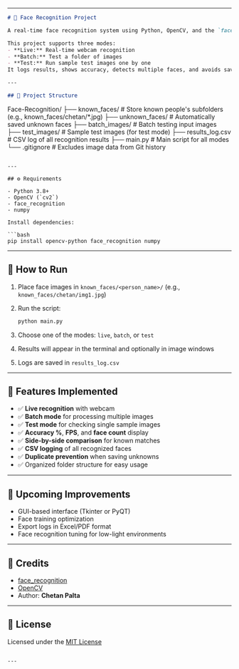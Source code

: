 
---

```markdown
# 🎯 Face Recognition Project

A real-time face recognition system using Python, OpenCV, and the `face_recognition` library.

This project supports three modes:  
- **Live:** Real-time webcam recognition  
- **Batch:** Test a folder of images  
- **Test:** Run sample test images one by one  
It logs results, shows accuracy, detects multiple faces, and avoids saving duplicate unknowns.

---

## 📁 Project Structure

```

Face-Recognition/
├── known\_faces/          # Store known people's subfolders (e.g., known\_faces/chetan/\*.jpg)
├── unknown\_faces/        # Automatically saved unknown faces
├── batch\_images/         # Batch testing input images
├── test\_images/          # Sample test images (for test mode)
├── results\_log.csv       # CSV log of all recognition results
├── main.py               # Main script for all modes
└── .gitignore            # Excludes image data from Git history

````

---

## ⚙️ Requirements

- Python 3.8+
- OpenCV (`cv2`)
- face_recognition
- numpy

Install dependencies:

```bash
pip install opencv-python face_recognition numpy
````

---

## 🚀 How to Run

1. Place face images in `known_faces/<person_name>/` (e.g., `known_faces/chetan/img1.jpg`)

2. Run the script:

   ```bash
   python main.py
   ```

3. Choose one of the modes: `live`, `batch`, or `test`

4. Results will appear in the terminal and optionally in image windows

5. Logs are saved in `results_log.csv`

---

## 📌 Features Implemented

* ✅ **Live recognition** with webcam
* ✅ **Batch mode** for processing multiple images
* ✅ **Test mode** for checking single sample images
* ✅ **Accuracy %**, **FPS**, and **face count** display
* ✅ **Side-by-side comparison** for known matches
* ✅ **CSV logging** of all recognized faces
* ✅ **Duplicate prevention** when saving unknowns
* ✅ Organized folder structure for easy usage

---

## 🔧 Upcoming Improvements

* GUI-based interface (Tkinter or PyQT)
* Face training optimization
* Export logs in Excel/PDF format
* Face recognition tuning for low-light environments

---

## 🤝 Credits

* [face\_recognition](https://github.com/ageitgey/face_recognition)
* [OpenCV](https://opencv.org/)
* Author: **Chetan Palta**

---

## 📄 License

Licensed under the [MIT License](./LICENSE)

```

---


```
